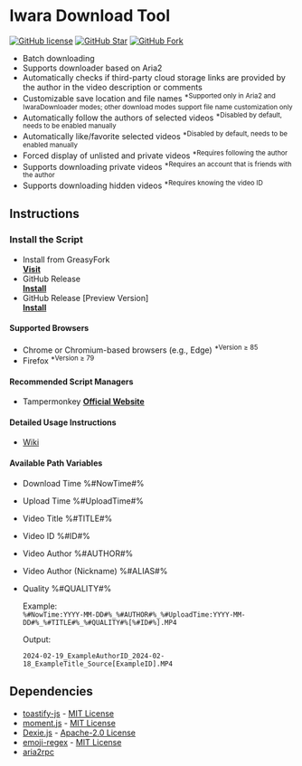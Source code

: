 # Iwara Download Tool

[![GitHub license](https://img.shields.io/github/license/dawn-lc/IwaraDownloadTool.svg?style=flat-square&color=4285dd&logo=github)](https://github.com/dawn-lc/IwaraDownloadTool/)
[![GitHub Star](https://img.shields.io/github/stars/dawn-lc/IwaraDownloadTool.svg?style=flat-square&label=Star&color=4285dd&logo=github)](https://github.com/dawn-lc/IwaraDownloadTool/)
[![GitHub Fork](https://img.shields.io/github/forks/dawn-lc/IwaraDownloadTool.svg?style=flat-square&label=Fork&color=4285dd&logo=github)](https://github.com/dawn-lc/IwaraDownloadTool/)

* Batch downloading
* Supports downloader based on Aria2
* Automatically checks if third-party cloud storage links are provided by the author in the video description or comments
* Customizable save location and file names <sup>*Supported only in Aria2 and IwaraDownloader modes; other download modes support file name customization only</sup>
* Automatically follow the authors of selected videos <sup>*Disabled by default, needs to be enabled manually</sup>
* Automatically like/favorite selected videos <sup>*Disabled by default, needs to be enabled manually</sup>
* Forced display of unlisted and private videos <sup>*Requires following the author</sup>
* Supports downloading private videos <sup>*Requires an account that is friends with the author</sup>
* Supports downloading hidden videos <sup>*Requires knowing the video ID</sup>

## Instructions

### Install the Script

* Install from GreasyFork   
 **[Visit](https://sleazyfork.org/scripts/422239)**
* GitHub Release  
 **[Install](https://github.com/dawn-lc/IwaraDownloadTool/releases/download/latest/IwaraDownloadTool.user.js)**
* GitHub Release [Preview Version]  
 **[Install](https://github.com/dawn-lc/IwaraDownloadTool/releases/download/preview/IwaraDownloadTool.user.js)**

#### Supported Browsers

* Chrome or Chromium-based browsers (e.g., Edge) <sup>*Version ≥ 85</sup>
* Firefox <sup>*Version ≥ 79</sup>

#### Recommended Script Managers

* Tampermonkey **[Official Website](https://www.tampermonkey.net/)**

#### Detailed Usage Instructions

* [Wiki](https://github.com/dawn-lc/IwaraDownloadTool/wiki)

#### Available Path Variables

* Download Time %#NowTime#%
* Upload Time %#UploadTime#%
* Video Title %#TITLE#%
* Video ID %#ID#%
* Video Author %#AUTHOR#%
* Video Author (Nickname) %#ALIAS#%
* Quality %#QUALITY#%

  Example:  
  `%#NowTime:YYYY-MM-DD#%_%#AUTHOR#%_%#UploadTime:YYYY-MM-DD#%_%#TITLE#%_%#QUALITY#%[%#ID#%].MP4`

  Output:

  `2024-02-19_ExampleAuthorID_2024-02-18_ExampleTitle_Source[ExampleID].MP4`

## Dependencies
- [toastify-js](https://github.com/apvarun/toastify-js) - [MIT License](https://opensource.org/licenses/MIT)
- [moment.js](https://github.com/moment/moment/) - [MIT License](https://opensource.org/licenses/MIT)
- [Dexie.js](https://github.com/dexie/Dexie.js) - [Apache-2.0 License](https://opensource.org/license/apache-2-0)
- [emoji-regex](https://github.com/slevithan/emoji-regex-xs/) - [MIT License](https://opensource.org/licenses/MIT)
- [aria2rpc](https://github.com/pboymt/aria2rpc)